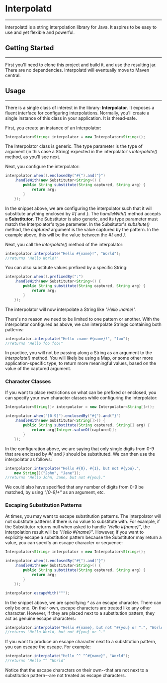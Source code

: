 # Interpolatd
-------------

Interpolatd is a string interpolation library for Java. It aspires to be easy to
use and yet flexible and powerful.

## Getting Started
------------------

First you'll need to clone this project and build it, and use the resulting jar. 
There are no dependencies. Interpolatd will eventually move to Maven central.

## Usage
--------

There is a single class of interest in the library: **Interpolator**. It exposes
a fluent interface for configuring interpolations. Normally, you'll create
a single instance of this class in your application. It is thread-safe.

First, you create an instance of an Interpolator:

```java
Interpolator<String> interpolator = new Interpolator<String>();
```

The Interpolator class is generic. The type parameter is the type of 
argument (in this case a String) expected in the interpolator's *interpolate()*
method, as you'll see next.

Next, you configure the interpolator:

```java
interpolator.when().enclosedBy("#{").and("}")
    .handleWith(new Substitutor<String>() {
        public String substitute(String captured, String arg) {
            return arg;
        }
    });
```

In the snippet above, we are configuring the interpolator such that it
will substitute anything enclosed by *#{* and *}*. The *handleWith()* method
accepts a **Substitutor**. The Substitutor is also generic, and its 
type parameter must match the Interpolator's type parameter. In the
Subsitutor's *subsitute()* method, the *captured* argument is the value
captured by the pattern. In the example above, this will be the value
between the *#{* and *}*.

Next, you call the *interpolate()* method of the interpolator:

```java
interpolator.interpolate("Hello #{name}!", "World");
//returns "Hello World!"
```

You can also substitute values prefixed by a specific String:

```java
interpolator.when().prefixedBy(":")
    .handleWith(new Substitutor<String>() {
        public String substitute(String captured, String arg) {
            return arg;
        }
    });
```

The interpolator will now interpolate a String like *"Hello :name!"*.

There's no reason we need to be limited to one pattern or another.
With the interpolator configured as above, we can interpolate Strings
containing both patterns:

```java
interpolator.interpolate("Hello :name #{name}!", "foo");
//returns "Hello foo foo!"
```

In practice, you will not be passing along a String as an argument to the 
*interpolate()* method. You will likely be using a Map, or some other more
application-specific type, to return more meaningful values, based on the 
value of the captured argument.

### Character Classes

If you want to place restrictions on what can be prefixed or enclosed, you 
can specify your own character classes while configuring the interpolator:

```java
Interpolator<String[]> interpolator = new Interpolator<String[]>();
        
interpolator.when("[0-9]").enclosedBy("#{").and("}")
    .handleWith(new Substitutor<String[]>() {
        public String substitute(String captured, String[] arg) {
            return arg[Integer.valueOf(captured)];
        }
    });
```

In the configuration above, we are saying that only single digits
from 0-9 that are enclosed by *#{* and *}* should be substituted.
We can then use the interpolator as follows:

```java
interpolator.interpolate("Hello #{0}, #{1}, but not #{you}.", 
    new String[]{"John", "Jane"});
//returns "Hello John, Jane, but not #{you}."
```

We could also have specified that any number of digits from 0-9
be matched, by using *"[0-9]+"* as an argument, etc.

### Escaping Substitution Patterns

At times, you may want to escape substitution patterns. The 
interpolator will not substitute patterns if there is no value to 
substitute with. For example, if the Substitutor returns null when 
asked to handle *"Hello #{name}"*, the interpolation result will 
be *"Hello #{name}"*. However, if you want to explicitly escape a 
substitution pattern because the Substitutor may return a value, 
you can specify an escape character or sequence:

```java
Interpolator<String> interpolator = new Interpolator<String>();
        
interpolator.when().enclosedBy("#{").and("}")
    .handleWith(new Substitutor<String>() {
        public String substitute(String captured, String arg) {
            return arg;
        }
    });

interpolator.escapeWith("^");
```

In the snippet above, we are specifying *^* as an escape character.
There can only be one. On their own, escape characters are treated
like any other character. However, if they are placed next to a 
substitution pattern, they act as genuine escape characters:

```java
interpolator.interpolate("Hello #{name}, but not ^#{you} or ^.", "World");
//returns "Hello World, but not #{you} or ^."
```

If you want to produce an escape character next to a substitution 
pattern, you can escape the escape. For example:

```java
interpolator.interpolate("Hello ^^ ^^#{name}", "World");
//returns "Hello ^^ ^World"
``` 

Notice that the escape characters on their own--that are not next to a 
substitution pattern--are not treated as escape characters.









